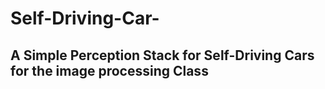 # Self-Driving-Car-
## A Simple Perception Stack for Self-Driving Cars for the image processing Class 
